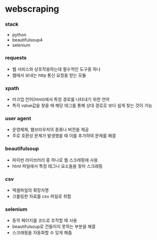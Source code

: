 # webscraping

### stack
- python
- beautifulsoup4
- selenium

### requests
- 웹 서비스와 상호작용하는데 필수적인 도구중 하나
- 웹에서 보내는 http 통신 요청을 받는 모듈

### xpath
- 마크업 언어(html)에서 특정 경로를 나타내기 위한 언어
- 특히 value값을 찾을 때 해당 태그를 통해 상대 경로로 보다 쉽게 찾는 것이 가능

### user agent
- 운영체제, 웹브라우저의 종류나 버전을 제공
- 주로 호환성 문제가 발생했을 때 이를 추가하여 문제를 해결

### beautifulsoup
- 파이썬 라이브러리 중 하나로 웹 스크래핑에 사용
- html 파일에서 특정 태그나 요소들을 찾아 스크래핑

### csv
- 엑셀파일의 확장자명
- 크롤링한 자료를 csv 파일로 취합

### selenium
- 동작 페이지를 코드로 조작할 때 사용
- beautifulsoup로 건들이지 못하는 부분을 해결
- 스크래핑을 자동화할 수 있게 해줌
